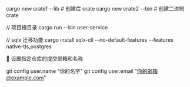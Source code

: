 cargo new crate1 --lib  # 创建库 crate
cargo new crate2 --bin  # 创建二进制 crate

// 项目根目录
cargo run --bin user-service


// sqlx 迁移功能
cargo install sqlx-cli --no-default-features --features native-tls,postgres

🚀 设置指定仓库的提交邮箱和名称

git config user.name "你的名字"
git config user.email "你的邮箱@example.com"
